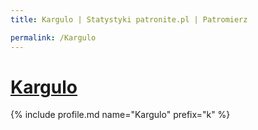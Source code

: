 ```yaml
---
title: Kargulo | Statystyki patronite.pl | Patromierz

permalink: /Kargulo
---
```


# [Kargulo](https://patronite.pl/Kargulo)

{% include profile.md name="Kargulo" prefix="k" %}
